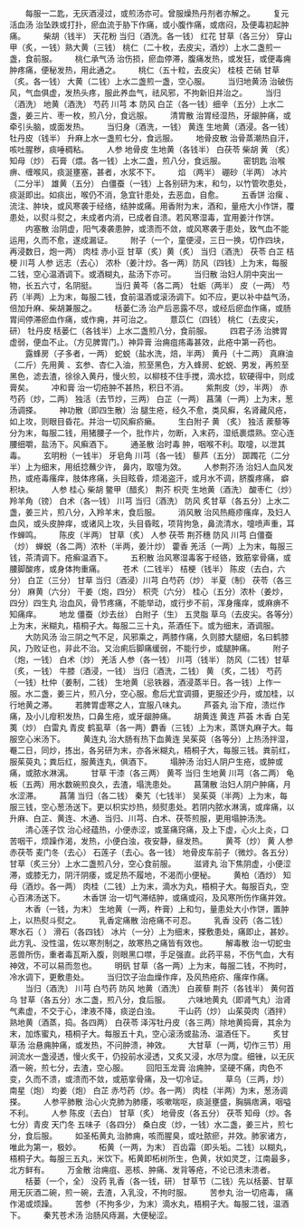 <!-- { "loadSidebar": true } -->
　　每服一二匙，无灰酒浸过，或煎汤亦可。曾服燥热丹剂者亦解之。
　　复元活血汤 治坠跌或打扑，瘀血流于胁下作痛，或小腹作痛，或痞闷，及便毒初起肿痛。
　　柴胡（钱半） 天花粉 当归（酒洗。各一钱） 红花 甘草（各三分） 穿山甲（炙，一钱）熟大黄（三钱） 桃仁（二十枚，去皮尖，酒炒）上水二盏煎一盏，食前服。
　　桃仁承气汤 治伤损，瘀血停滞，腹痛发热，或发狂，或便毒痈肿疼痛，便秘发热，用此通之。
　　桃仁（五十粒，去皮尖） 桂枝 芒硝 甘草（炙。各一钱） 大黄（二钱）上水二盏煎一盏，空心服。
　　当归地黄汤 治破伤风，气血俱虚，发热头疼，服此养血气，祛风邪，不拘新旧并治之。
　　当归（酒洗） 地黄（酒洗） 芍药 川芎 本 防风 白芷（各一钱）细辛（五分）上水二盏，姜三片、枣一枚，煎八分，食远服。
　　清胃散 治胃经湿热，牙龈肿痛，或牵引头脑，或面发热。
　　当归身（酒洗，一钱） 黄连 生地黄（酒浸。各一钱） 牡丹皮（钱半） 升麻上水一盏煎七分，食远服。
　　地骨皮散 治骨蒸潮热自汗，咳吐腥秽，痰唾稠粘。
　　人参 地骨皮 生地黄（各钱半） 白茯苓 柴胡 黄 （炙） 知母（炒） 石膏（煨。各一钱）上水二盏，煎八分，食远服。
　　密钥匙 治喉痹、缠喉风，痰涎壅塞，甚者，水浆不下。
　　焰 （两半） 硼砂（半两） 冰片（二分半） 雄黄（五分） 白僵蚕（一钱）上各别研为末，和匀，以竹管吹患处，痰涎即出。如痰出，喉仍不消，急宜针患处，去恶血，自愈。
　　五香饼 治瘰 、流注、肿块，或风寒袭于经络，结肿或痛。用香附为末，酒和，量疮大小作饼，覆患处，以熨斗熨之，未成者内消，已成者自溃。若风寒湿毒，宜用姜汁作饼。
　　内塞散 治阴虚，阳气凑袭患肿，或溃而不敛，或风寒袭于患处，致气血不能运用，久而不愈，遂成漏证。
　　附子（一个，童便浸，三日一换，切作四块，再浸数日，炮一两） 肉桂 赤小豆 甘草（炙）黄（炙） 当归（酒洗） 茯苓 白芷 桔梗 川芎 人参 远志（去心） 浓朴（姜汁炒。各一两）防风（四钱）上为末，每服二钱，空心温酒调下。或酒糊丸，盐汤下亦可。
　　当归散 治妇人阴中突出一物，长五六寸，名阴挺。
　　当归 黄芩（各二两） 牡蛎（两半） 皮（一两） 芍药（半两）上为末，每服二钱，食前温酒或滚汤调下。如不应，更以补中益气汤，倍加升麻、柴胡兼服之。
　　栝蒌仁汤 治产后恶露不尽，或经后瘀血作痛，或肠胃间停滞瘀血作痛，或作痈，并可治之。
　　薏苡仁（四钱） 桃仁（去皮尖，研） 牡丹皮 栝蒌仁（各钱半）上水二盏煎八分，食前服。
　　四君子汤 治脾胃虚弱，便血不止。（方见脾胃门。）神异膏 治痈疽疡毒甚效，此疮中第一药也。
　　露蜂房（子多者，一两） 蛇蜕（盐水洗，焙，半两） 黄丹（十二两） 真麻油（二斤）先用黄 、玄参、杏仁入油，煎至黑色，方入蜂房、蛇蜕、男发，再煎至黑色，滤去渣，徐徐入黄丹，慢火煎，以柳枝不住手搅，滴水捻，软硬得中，则成膏矣。
　　冲和膏 治一切疮肿不甚热，积日不消。
　　紫荆皮（炒，半两） 赤芍药（炒，二两） 独活（去节炒，三两） 白芷（一两） 菖蒲（一两）上为末，葱汤调搽。
　　神功散（即四生散）治 腿生疮，经久不愈，类风癣，名肾藏风疮，如上攻，则眼目昏花。并治一切风癣疥癞。
　　生白附子 黄 （炙） 独活 蒺藜等分为末，每服二钱，用猪腰子一个，批作片，勿断，入末药，湿纸裹煨熟。空心连腰细嚼，盐汤下。风癣酒下。
　　通圣散 治时毒 肿，咽喉不利。取嚏，以泄其毒。
　　玄明粉（一钱半） 牙皂角 川芎（各一钱） 藜芦（五分） 踯躅花（二分半）上为细末，用纸捻蘸少许， 鼻内，取嚏为效。
　　人参荆芥汤 治妇人血风发热，或疮毒瘙痒，肢体疼痛，头目眩昏，烦渴盗汗，或月水不调，脐腹疼痛， 癖积块。
　　人参 桂心 柴胡 鳖甲（醋炙） 荆芥 枳壳 生地黄（酒洗） 酸枣仁（炒）羚羊角（镑） 白术（各一钱） 川芎 当归（酒洗） 防风 炙甘草（各五分）上水二盏，姜三片，煎八分，入羚羊末，食后服。
　　消风散 治风热瘾疹瘙痒，及妇人血风，或头皮肿痒，或诸风上攻，头目昏眩，项背拘急，鼻流清水，嚏喷声重，耳作蝉鸣。
　　陈皮（半两） 甘草（炙） 人参 茯苓 荆芥穗 防风 川芎 白僵蚕（炒） 蝉蜕（各二两）浓朴（半两，姜汁炒） 藿香 羌活（一两）上为末，每服三钱，茶清调下。疮癣温酒下。
　　五积散 治风寒湿毒客于经铬，致筋挛骨痛，或腰脚酸疼，或身体拘重痛。
　　苍术（二钱半） 桔梗（钱半） 陈皮（去白，六分） 白芷（三分） 甘草 当归（酒浸）川芎 白芍药（炒） 半夏（制） 茯苓（各三分） 麻黄（六分） 干姜（炮，四分） 枳壳（六分） 桂心（五分）浓朴（姜炒，四分）四生丸 治血风，骨节疼痛，不能举动，或行步不前，浑身瘙痒，或麻痹不知痛痒。
　　地龙 僵蚕（炒去丝） 白附子（生） 五灵脂 草乌（去皮尖。各等分）上为末，米糊丸，梧桐子大。每服二三十丸，茶酒任下。或为细末，酒调服。
　　大防风汤 治三阴之气不足，风邪乘之，两膝作痛，久则膝大腿细，名曰鹤膝风，乃败证也，非此不治。又治痢后脚痛缓弱，不能行步，或腿肿痛。
　　附子（炮，一钱） 白术（炒） 羌活 人参（各一钱） 川芎（钱半） 防风（二钱）甘草（炙，一钱） 牛膝（酒浸，一钱） 当归（酒洗，二钱） 黄 （炙，二钱） 芍药（一钱）杜仲（姜制，二钱） 生地黄（忌铁器，酒浸蒸半日。各一钱）上作一服。水二盏，姜三片，煎八分，空心服。愈后尤宜调摄，更服还少丹，或加桂，以行地黄之滞。
　　若脾胃虚寒之人，宜服八味丸。
　　芦荟丸 治下疳，溃烂作痛，及小儿疳积发热，口鼻生疮，或牙龈肿痛。
　　胡黄连 黄连 芦荟 木香 白芜荑（炒） 白雷丸 青皮 鹤虱草（各一两）麝香（三钱）上为末，蒸饼丸麻子大。每服空心米汤下。
　　黄连丸 治大肠有热下血黄连 吴茱萸（各等分）上热汤拌湿，罨二日，同炒，拣出，各另研为末，亦各米糊丸，梧桐子大，每服三钱。粪前红，服茱萸丸；粪后红，服黄连丸，俱酒下。
　　塌肿汤 治妇人阴户生疮，或肿或痛，或脓水淋漓。
　　甘草 干漆（各三两） 黄芩 当归 生地黄 川芎（各二两） 龟板（五两）用水数碗煎良久，去渣，塌洗患处。
　　菖蒲散 治妇人阴户肿痛，月水涩滞。
　　菖蒲 当归（各二钱） 秦艽（七钱半） 吴茱萸（半两）上为末，每服三钱，空心葱汤送下。更以枳实炒热，频熨患处。若阴内脓水淋漓，或痒痛，以升麻、白芷、黄连、木通、当归、川芎、白术、茯苓煎服，更用塌肿汤洗。
　　清心莲子饮 治心经蕴热，小便赤涩，或茎痛窍痛，及上下虚，心火上炎，口苦咽干，烦躁作渴，发热，小便白浊，夜安静，昼发热。
　　黄芩（炒） 黄 人参 赤茯苓 麦门冬（去心） 石莲子（去心。各一钱） 地骨皮车前子（微炒。各五分） 甘草（炙三分）上水二盏煎八分，空心食前服。
　　滋肾丸 治下焦阴虚，小便涩滞，或膝无力，阴汗阴痿，或足热不履地，不渴而小便秘。
　　黄柏（酒炒） 知母（酒炒。各一两） 肉桂（二钱）上为末，滴水为丸，梧桐子大。每服百丸，空心百沸汤送下。
　　木香饼 治一切气滞结肿，或痛或闷，及风寒所伤作痛并效。
　　木香（一钱，为末） 生地黄（一两，杵膏）上和匀，量患处大小作饼，置肿上，以热熨斗熨之。
　　乳香定痛散 治疮痛不可忍。
　　乳香 没药（各二钱） 寒水石（ ） 滑石（各四钱） 冰片（一分）上为细末，搽敷患处，痛即止，甚妙。此方乳、没性温，佐以寒剂制之，故寒热之痛皆有效也。
　　解毒散 治一切蛇虫恶兽所伤，重者毒瓦斯入腹，则眼黑口噤，手足强直。此药平易，不伤气血，大有神效，不可以易而忽也。
　　明矾 甘草（各一两）上为末，每服二钱，不拘时，冷水调下，更敷患处。
　　当归饮子治血燥作痒，及风热疮疥、瘙痒作痛。
　　当归（酒洗） 川芎 白芍药 防风 地黄（酒洗） 白蒺藜 荆芥（各钱半） 黄何首乌 甘草（各五分）水二盏，煎八分，食后服。
　　六味地黄丸（即肾气丸）治肾气素虚，不交于心，津液不降，痰逆白浊。
　　干山药（炒） 山茱萸肉（酒拌） 熟地黄（酒蒸，捣。各四两） 白茯苓 泽泻牡丹皮（各三两）除地黄捣膏，其余为末，加炼蜜丸，梧桐子大。每服五十丸，空心滚汤或盐汤、温酒任下。
　　炙甘草汤 治悬痈肿痛，或发热，不问肿溃，神效。
　　大甘草（一两，切作三节）用涧流水一盏浸透，慢火炙干，仍投前水浸透，又炙又浸，水尽为度。细锉，以无灰酒一碗，煎七分，去渣，空心服。
　　回阳玉龙膏 治痈肿，坚硬不痛，肉色不变，久而不溃，或溃而不敛，或筋挛骨痛，及一切冷证。
　　草乌（三两，炒） 南星（炮） 均姜（炮） 白芷 赤芍药（炒。各一两） 肉桂（半两）为末，葱汤调搽。
　　人参平肺散 治心火克肺为肺痿，咳嗽喘呕，痰涎壅盛，胸膈痞满，咽嗌不利。
　　人参 陈皮（去白） 甘草（炙） 地骨皮（各五分） 茯苓 知母（炒。各七分）青皮 天门冬 五味子（各四分） 桑白皮（炒，一钱）水二盏，姜三片，煎七分，食后服。
　　如圣柘黄丸 治肺痈，咳而腥臭，或吐脓瘀，并效。肺家诸方，唯此为第一，极妙。
　　柘黄（一两，为末） 百齿霜（即头垢。二钱）以糊丸，梧桐子大。每服三五丸，米饮下。柘黄即柘树所生，色黄，状如灵芝，江南最多，北方鲜有。
　　万金散 治痈疽、恶核、肿痛、发背等疮，不论已溃未溃者。
　　栝蒌（一个，全） 没药 乳香（各一钱，研） 甘草节（二钱）先以栝蒌、甘草用无灰酒二碗，煎一碗，去渣，入乳没，不拘时服。
　　苦参丸 治一切疮毒， 痛作渴或烦躁。
　　苦参（不拘多少，为末）滴水丸，梧桐子大。每服二钱，温酒下。
　　秦艽苍术汤 治肠风痔漏，大便秘涩。
